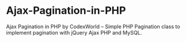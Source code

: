 # Ajax-Pagination-in-PHP
Ajax Pagination in PHP by CodexWorld – Simple PHP Pagination class to implement pagination with jQuery Ajax PHP and MySQL.
